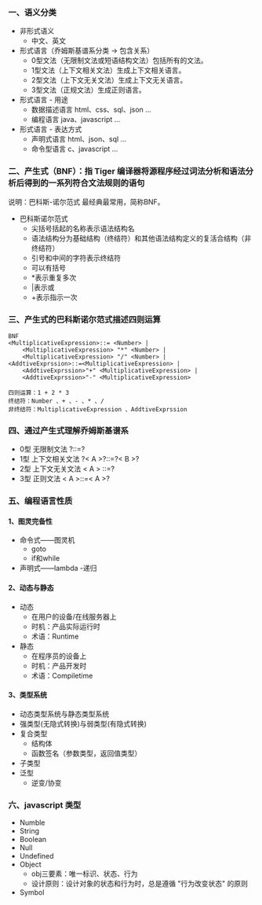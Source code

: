 ###  一、语义分类
+ 非形式语义
  + 中文、英文
+ 形式语言（乔姆斯基谱系分类 -> 包含关系）
  - 0型文法（无限制文法或短语结构文法）包括所有的文法。
  - 1型文法（上下文相关文法）生成上下文相关语言。
  - 2型文法（上下文无关文法）生成上下文无关语言。
  - 3型文法（正规文法）生成正则语言。
+ 形式语言 - 用途
    - 数据描述语言 html、css、sql、json ...
    - 编程语言 java、javascript ...
+ 形式语言 - 表达方式
  - 声明式语言 html、json、sql ...
  - 命令型语言 c、javascript ...

### 二、产生式（BNF）：指 Tiger 编译器将源程序经过词法分析和语法分析后得到的一系列符合文法规则的语句
说明：巴科斯-诺尔范式 最经典最常用，简称BNF。
+ 巴科斯诺尔范式
  - 尖括号括起的名称表示语法结构名
  - 语法结构分为基础结构（终结符）和其他语法结构定义的复活合结构（非终结符）
  - 引号和中间的字符表示终结符
  - 可以有括号
  - *表示重复多次
  - |表示或
  - +表示指示一次

### 三、产生式的巴科斯诺尔范式描述四则运算
    BNF
    <MultiplicativeExpression>::= <Number> |
        <MultiplicativeExpression> "*" <Number> |
        <MultiplicativeExpression> "/" <Number> |
    <AddtiveExprssion>::=<MultiplicativeExpression> |
        <AddtiveExprssion>"+" <MultiplicativeExpression> |
        <AddtiveExprssion>"-" <MultiplicativeExpression>

    四则运算：1 + 2 * 3
    终结符：Number 、+ 、- 、* 、/
    非终结符：MultiplicativeExpression 、AddtiveExprssion

### 四、通过产生式理解乔姆斯基谱系
+ 0型 无限制文法 ?::=?
+ 1型 上下文相关文法 ?< A >?::=?< B >?
+ 2型 上下文无关文法 < A > ::=?
+ 3型 正则文法 < A >::=< A >?

### 五、编程语言性质
#### 1、图灵完备性
+ 命令式——图灵机
    - goto
    - if和while
+ 声明式——lambda
    -递归
#### 2、动态与静态
+ 动态
    - 在用户的设备/在线服务器上
    - 时机：产品实际运行时
    - 术语：Runtime
+ 静态
    - 在程序员的设备上
    - 时机：产品开发时
    - 术语：Compiletime
#### 3、类型系统
+ 动态类型系统与静态类型系统
+ 强类型(无隐式转换)与弱类型(有隐式转换)
+ 复合类型
    - 结构体
    - 函数签名（参数类型，返回值类型）
+ 子类型
+ 泛型
    - 逆变/协变

### 六、javascript 类型
+ Numble
+ String
+ Boolean
+ Null
+ Undefined
+ Object
    - obj三要素：唯一标识、状态、行为
    - 设计原则：设计对象的状态和行为时，总是遵循 "行为改变状态" 的原则
+ Symbol

